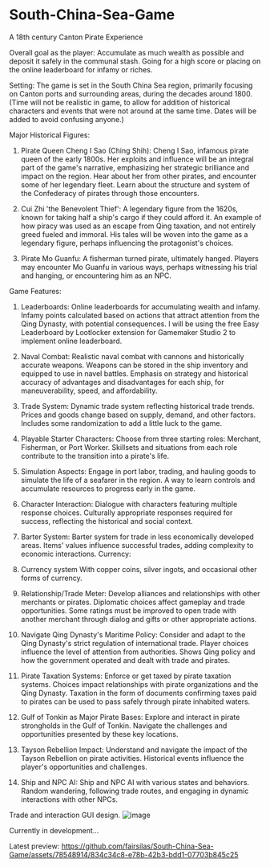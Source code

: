 # South-China-Sea-Game
A 18th century Canton Pirate Experience

Overall goal as the player:
Accumulate as much wealth as possible and deposit it safely in the communal stash.
Going for a high score or placing on the online leaderboard for infamy or riches.

Setting:
The game is set in the South China Sea region, primarily focusing on Canton ports and surrounding areas, during the decades around 1800.
(Time will not be realistic in game, to allow for addition of historical characters and events that were not around at the same time. Dates will be added to avoid confusing anyone.) 

Major Historical Figures:
1.	Pirate Queen Cheng I Sao (Ching Shih):
Cheng I Sao, infamous pirate queen of the early 1800s.
Her exploits and influence will be an integral part of the game's narrative, emphasizing her strategic brilliance and impact on the region.
Hear about her from other pirates, and encounter some of her legendary fleet.
Learn about the structure and system of the Confederacy of pirates through those encounters.

2.	Cui Zhi 'the Benevolent Thief':
A legendary figure from the 1620s, known for taking half a ship's cargo if they could afford it.
An example of how piracy was used as an escape from Qing taxation, and not entirely greed fueled and immoral.
His tales will be woven into the game as a legendary figure, perhaps influencing the protagonist's choices.

3.	Pirate Mo Guanfu:
A fisherman turned pirate, ultimately hanged.
Players may encounter Mo Guanfu in various ways, perhaps witnessing his trial and hanging, or encountering him as an NPC.

Game Features:

1.	Leaderboards:
Online leaderboards for accumulating wealth and infamy.
Infamy points calculated based on actions that attract attention from the Qing Dynasty, with potential consequences.
I will be using the free Easy Leaderboard by Lootlocker extension for Gamemaker Studio 2 to implement online leaderboard.

2.	Naval Combat:
Realistic naval combat with cannons and historically accurate weapons.
Weapons can be stored in the ship inventory and equipped to use in navel battles.
Emphasis on strategy and historical accuracy of advantages and disadvantages for each ship, for maneuverability, speed, and affordability.

3.	Trade System:
Dynamic trade system reflecting historical trade trends.
Prices and goods change based on supply, demand, and other factors. Includes some randomization to add a little luck to the game.
4.	Playable Starter Characters:
Choose from three starting roles: Merchant, Fisherman, or Port Worker.
Skillsets and situations from each role contribute to the transition into a pirate's life.

5.	Simulation Aspects:
Engage in port labor, trading, and hauling goods to simulate the life of a seafarer in the region.
A way to learn controls and accumulate resources to progress early in the game.

6.	Character Interaction:
Dialogue with characters featuring multiple response choices.
Culturally appropriate responses required for success, reflecting the historical and social context.

7.	Barter System: 
Barter system for trade in less economically developed areas.
Items' values influence successful trades, adding complexity to economic interactions.
Currency:

8.	Currency system
With copper coins, silver ingots, and occasional other forms of currency.

9.	Relationship/Trade Meter:
Develop alliances and relationships with other merchants or pirates.
Diplomatic choices affect gameplay and trade opportunities. Some ratings must be improved to open trade with another merchant through dialog and gifts or other appropriate actions.

10.	Navigate Qing Dynasty's Maritime Policy:
Consider and adapt to the Qing Dynasty's strict regulation of international trade.
Player choices influence the level of attention from authorities.
Shows Qing policy and how the government operated and dealt with trade and pirates.

11.	Pirate Taxation Systems:
Enforce or get taxed by pirate taxation systems.
Choices impact relationships with pirate organizations and the Qing Dynasty. Taxation in the form of documents confirming taxes paid to pirates can be used to pass safely through pirate inhabited waters.

12.	Gulf of Tonkin as Major Pirate Bases:
Explore and interact in pirate strongholds in the Gulf of Tonkin.
Navigate the challenges and opportunities presented by these key locations.

13.	Tayson Rebellion Impact:
Understand and navigate the impact of the Tayson Rebellion on pirate activities.
Historical events influence the player's opportunities and challenges.

14.	Ship and NPC AI:
Ship and NPC AI with various states and behaviors.
Random wandering, following trade routes, and engaging in dynamic interactions with other NPCs.

Trade and interaction GUI design.
![image](https://github.com/fairsilas/South-China-Sea-Game/assets/78548914/b00a383e-aa2c-471f-a927-034f5906d3f0)



Currently in development...

Latest preview:
https://github.com/fairsilas/South-China-Sea-Game/assets/78548914/834c34c8-e78b-42b3-bdd1-07703b845c25

